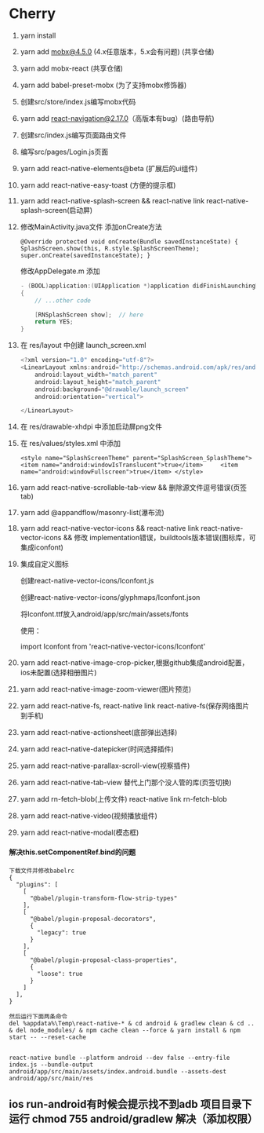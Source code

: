 # Cherry

1. yarn install

2. yarn add mobx@4.5.0 (4.x任意版本，5.x会有问题) (共享仓储)

3. yarn add mobx-react (共享仓储)

4. yarn add babel-preset-mobx (为了支持mobx修饰器)

5. 创建src/store/index.js编写mobx代码

6. yarn add react-navigation@2.17.0（高版本有bug）(路由导航)

7. 创建src/index.js编写页面路由文件

8. 编写src/pages/Login.js页面

9. yarn add react-native-elements@beta (扩展后的ui组件)

10. yarn add react-native-easy-toast (方便的提示框)

11. yarn add react-native-splash-screen    &&   react-native link react-native-splash-screen(启动屏)

12. 修改MainActivity.java文件 添加onCreate方法

    `@Override
    protected void onCreate(Bundle savedInstanceState) {
    ​    SplashScreen.show(this, R.style.SplashScreenTheme);
    ​    super.onCreate(savedInstanceState);
    }`

    修改AppDelegate.m 添加

    ```objective-c
    - (BOOL)application:(UIApplication *)application didFinishLaunchingWithOptions:(NSDictionary *)launchOptions
    {
        // ...other code
    
        [RNSplashScreen show];  // here
        return YES;
    }
    ```

13. 在 res/layout 中创建 launch_screen.xml

    ```java
    <?xml version="1.0" encoding="utf-8"?>
    <LinearLayout xmlns:android="http://schemas.android.com/apk/res/android"
        android:layout_width="match_parent"
        android:layout_height="match_parent"
        android:background="@drawable/launch_screen"
        android:orientation="vertical">
    
    </LinearLayout>
    ```

14. 在 res/drawable-xhdpi 中添加启动屏png文件

15. 在 res/values/styles.xml 中添加

    `<style name="SplashScreenTheme" parent="SplashScreen_SplashTheme">
    ​    <item name="android:windowIsTranslucent">true</item>
    ​    <item name="android:windowFullscreen">true</item>
    </style>`

16. yarn add react-native-scrollable-tab-view && 删除源文件逗号错误(页签tab)

17. yarn add @appandflow/masonry-list(瀑布流)

18. yarn add react-native-vector-icons  && react-native link react-native-vector-icons && 修改 implementation错误，buildtools版本错误(图标库，可集成iconfont)

19. 集成自定义图标

    创建react-native-vector-icons/Iconfont.js

    创建react-native-vector-icons/glyphmaps/Iconfont.json

    将Iconfont.ttf放入android/app/src/main/assets/fonts

    使用：

    import Iconfont from 'react-native-vector-icons/Iconfont'

    <Iconfont name='yirenzheng' size={30} color="red"></Iconfont>

20. yarn add react-native-image-crop-picker,根据github集成android配置，ios未配置(选择相册图片)

21. yarn add react-native-image-zoom-viewer(图片预览)

22. yarn add react-native-fs, react-native link react-native-fs(保存网络图片到手机)

23. yarn add react-native-actionsheet(底部弹出选择)

24. yarn add react-native-datepicker(时间选择插件)

25. yarn add react-native-parallax-scroll-view(视察插件)

26. yarn add react-native-tab-view 替代上门那个没人管的库(页签切换)

27. yarn add rn-fetch-blob(上传文件) react-native link rn-fetch-blob

28. yarn add react-native-video(视频播放组件)

29. yarn add react-native-modal(模态框)





#### 解决this.setComponentRef.bind的问题

```
下载文件并修改babelrc
{
  "plugins": [
    [
      "@babel/plugin-transform-flow-strip-types"
    ],
    [
      "@babel/plugin-proposal-decorators",
      {
        "legacy": true
      }
    ],
    [
      "@babel/plugin-proposal-class-properties",
      {
        "loose": true
      }
    ]
  ],
}

然后运行下面两条命令
del %appdata%\Temp\react-native-* & cd android & gradlew clean & cd .. & del node_modules/ & npm cache clean --force & yarn install & npm start -- --reset-cache


react-native bundle --platform android --dev false --entry-file index.js --bundle-output android/app/src/main/assets/index.android.bundle --assets-dest android/app/src/main/res
```


## ios run-android有时候会提示找不到adb 项目目录下运行 chmod 755 android/gradlew 解决（添加权限）